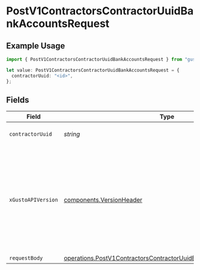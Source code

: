 # PostV1ContractorsContractorUuidBankAccountsRequest

## Example Usage

```typescript
import { PostV1ContractorsContractorUuidBankAccountsRequest } from "gusto-embedded/models/operations";

let value: PostV1ContractorsContractorUuidBankAccountsRequest = {
  contractorUuid: "<id>",
};
```

## Fields

| Field                                                                                                                                                                                                                        | Type                                                                                                                                                                                                                         | Required                                                                                                                                                                                                                     | Description                                                                                                                                                                                                                  |
| ---------------------------------------------------------------------------------------------------------------------------------------------------------------------------------------------------------------------------- | ---------------------------------------------------------------------------------------------------------------------------------------------------------------------------------------------------------------------------- | ---------------------------------------------------------------------------------------------------------------------------------------------------------------------------------------------------------------------------- | ---------------------------------------------------------------------------------------------------------------------------------------------------------------------------------------------------------------------------- |
| `contractorUuid`                                                                                                                                                                                                             | *string*                                                                                                                                                                                                                     | :heavy_check_mark:                                                                                                                                                                                                           | The UUID of the contractor                                                                                                                                                                                                   |
| `xGustoAPIVersion`                                                                                                                                                                                                           | [components.VersionHeader](../../models/components/versionheader.md)                                                                                                                                                         | :heavy_minus_sign:                                                                                                                                                                                                           | Determines the date-based API version associated with your API call. If none is provided, your application's [minimum API version](https://docs.gusto.com/embedded-payroll/docs/api-versioning#minimum-api-version) is used. |
| `requestBody`                                                                                                                                                                                                                | [operations.PostV1ContractorsContractorUuidBankAccountsRequestBody](../../models/operations/postv1contractorscontractoruuidbankaccountsrequestbody.md)                                                                       | :heavy_minus_sign:                                                                                                                                                                                                           | N/A                                                                                                                                                                                                                          |